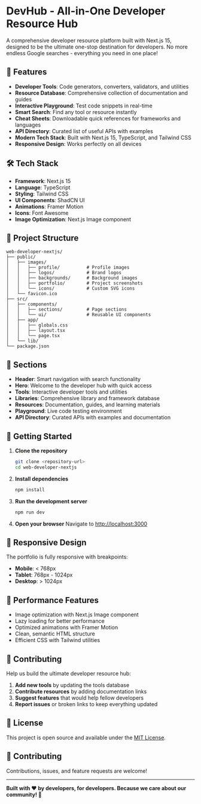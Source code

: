 # DevHub - All-in-One Developer Resource Hub

A comprehensive developer resource platform built with Next.js 15, designed to be the ultimate one-stop destination for developers. No more endless Google searches - everything you need in one place!

## 🚀 Features

- **Developer Tools**: Code generators, converters, validators, and utilities
- **Resource Database**: Comprehensive collection of documentation and guides
- **Interactive Playground**: Test code snippets in real-time
- **Smart Search**: Find any tool or resource instantly
- **Cheat Sheets**: Downloadable quick references for frameworks and languages
- **API Directory**: Curated list of useful APIs with examples
- **Modern Tech Stack**: Built with Next.js 15, TypeScript, and Tailwind CSS
- **Responsive Design**: Works perfectly on all devices

## 🛠️ Tech Stack

- **Framework**: Next.js 15
- **Language**: TypeScript
- **Styling**: Tailwind CSS
- **UI Components**: ShadCN UI
- **Animations**: Framer Motion
- **Icons**: Font Awesome
- **Image Optimization**: Next.js Image component

## 📁 Project Structure

```
web-developer-nextjs/
├── public/
│   ├── images/
│   │   ├── profile/          # Profile images
│   │   ├── logos/            # Brand logos
│   │   ├── backgrounds/      # Background images
│   │   ├── portfolio/        # Project screenshots
│   │   └── icons/            # Custom SVG icons
│   └── favicon.ico
├── src/
│   ├── components/
│   │   ├── sections/         # Page sections
│   │   └── ui/               # Reusable UI components
│   ├── app/
│   │   ├── globals.css
│   │   ├── layout.tsx
│   │   └── page.tsx
│   └── lib/
└── package.json
```

## 🎨 Sections

- **Header**: Smart navigation with search functionality
- **Hero**: Welcome to the developer hub with quick access
- **Tools**: Interactive developer tools and utilities
- **Libraries**: Comprehensive library and framework database
- **Resources**: Documentation, guides, and learning materials
- **Playground**: Live code testing environment
- **API Directory**: Curated APIs with examples and documentation

## 🚀 Getting Started

1. **Clone the repository**
   ```bash
   git clone <repository-url>
   cd web-developer-nextjs
   ```

2. **Install dependencies**
   ```bash
   npm install
   ```

3. **Run the development server**
   ```bash
   npm run dev
   ```

4. **Open your browser**
   Navigate to [http://localhost:3000](http://localhost:3000)

## 📱 Responsive Design

The portfolio is fully responsive with breakpoints:
- **Mobile**: < 768px
- **Tablet**: 768px - 1024px
- **Desktop**: > 1024px

## 🎯 Performance Features

- Image optimization with Next.js Image component
- Lazy loading for better performance
- Optimized animations with Framer Motion
- Clean, semantic HTML structure
- Efficient CSS with Tailwind utilities

## 🔧 Contributing

Help us build the ultimate developer resource hub:

1. **Add new tools** by updating the tools database
2. **Contribute resources** by adding documentation links
3. **Suggest features** that would help fellow developers
4. **Report issues** or broken links to keep everything updated

## 📄 License

This project is open source and available under the [MIT License](LICENSE).

## 🤝 Contributing

Contributions, issues, and feature requests are welcome!

---

**Built with ❤️ by developers, for developers. Because we care about our community! 🚀**

